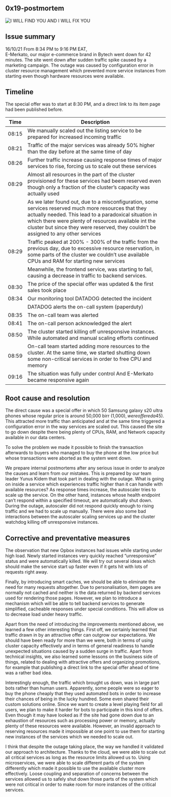 ## 0x19-postmortem
![I WILL FIND YOU AND I WILL FIX YOU](https://pics.me.me/idontuse-debuggers-istare-down-until-the-code-confesses-memes-thats-10674287.png)

## Issue summary 

16/10/21 From 8:34 PM to 9:16 PM EAT,  
E-Merkato, our major e-commerce brand in Bytech went down for 42 minutes. The site went down after sudden traffic spike caused by a marketing campaign. The outage was caused by configuration error in cluster resource management which prevented more service instances from starting even though hardware resources were available. 

## Timeline
The special offer was to start at 8:30 PM, and a direct link to its item page had been published before. 

| Time | Description |
| ----- | ----------- |
| 08:15 | We manually scaled out the listing service to be prepared for increased incoming traffic  |
| 08:21 | Traffic of the major services was already 50% higher than the day before at the same time of day   |
| 08:26 | Further traffic increase causing response times of major services to rise, forcing us to scale out these services |
| 08:29 | Almost all resources in the part of the cluster provisioned for these services had beem reserved even though only a fraction of the cluster’s capacity was actually used  |
|       | As we later found out, due to a misconfiguration, some services reserved much more resources that they actually needed. This lead to a paradoxical situation in which there were plenty of resources available int the cluster but since they were reserved, they couldn’t be assigned to any other services  |
| 08:29 | Traffic peaked at 200% - 300% of the traffic from the previous day, due to excessive resource reservation, in some parts of the cluster we couldn’t use available CPUs and RAM for starting new services  |
|       | Meanwhile, the frontend service, was starting to fail, causing a decrease in traffic to backend services.  |
| 08:30 | The price of the special offer was updated & the first sales took place  |
| 08:34 | Our monitoring tool DATADOG detected the incident |
|       | DATADOG alerts the on-call system (paperduty)  |
| 08:35 | The on-call team was alerted |
| 08:41 | The on-call person acknowledged the alert   |
| 08:50 | The cluster started killing off unresponsive instances. While automated and manual scaling efforts continued  |
| 08:59 | On-call team started adding more resources to the cluster. At the same time, we started shutting down some non-critical services in order to free CPU and memory |
| 09:16 | The situation was fully under control And E-Merkato became responsive again |


## Root cause and resolution 
The direct cause was a special offer in which 50 Samsung galaxy s20 ultra phones whose regular price is around 50,000 birr (1,000$), were offered a 45% discount at a price of 27,500 birr (550$). This attracted more traffic than anticipated and at the same time triggered a configuration error in the way services are scaled out. This caused the site to go down despite there being plenty of CPUs, RAM, and Network capacity available in our data centers.

To solve the problem we made it possible to finish the transaction afterwards to buyers who managed to buy the phone at the low price but whose transactions were aborted as the system went down. 

We prepare internal postmortems after any serious issue in order to analyze the causes and learn from our mistakes. This is prepared by our team leader Yunus Kidem that took part in dealing with the outage. 
What is going on inside a service which experiences traffic higher than it can handle with available resources? As response times increase, the autoscaler tries to scale up the service. On the other hand, instances whose health endpoint can’t respond within a specified timeout, are automatically shut down. During the outage, autoscaler did not respond quickly enough to rising traffic and we had to scale up manually. There were also some bad interactions between the autoscaler scaling services up and the cluster watchdog killing off unresponsive instances.


## Corrective and preventative measures
The observation that new Opbox instances had issues while starting under high load. Newly started instances very quickly reached “unresponsive” status and were automatically killed. We will try out several ideas which should make the service start up faster even if it gets hit with lots of requests right away.

Finally, by introducing smart caches, we should be able to eliminate the need for many requests altogether. Due to personalisation, item pages are normally not cached and neither is the data returned by backend services used for rendering those pages. However, we plan to introduce a mechanism which will be able to tell backend services to generate simplified, cacheable responses under special conditions. This will allow us to decrease load under heavy traffic.

Apart from the need of introducing the improvements mentioned above, we learned a few other interesting things.
First off, we certainly learned that traffic drawn in by an attractive offer can outgrow our expectations. We should have been ready for more than we were, both in terms of using cluster capacity effectively and in terms of general readiness to handle unexpected situations caused by a sudden surge in traffic. Apart from technical insights, we also learned some lessons on the business side of things, related to dealing with attractive offers and organizing promotions, for example that publishing a direct link to the special offer ahead of time was a rather bad idea.

Interestingly enough, the traffic which brought us down, was in large part bots rather than human users. Apparently, some people were so eager to buy the phone cheaply that they used automated bots in order to increase their chances of being in the lucky hundred. Some even shared their custom solutions online. Since we want to create a level playing field for all users, we plan to make it harder for bots to participate in this kind of offers.
Even though it may have looked as if the site had gone down due to an exhaustion of resources such as processing power or memory, actually plenty of these resources were available. However, an invalid approach to reserving resources made it impossible at one point to use them for starting new instances of the services which we needed to scale out.

I think that despite the outage taking place, the way we handled it validated our approach to architecture. Thanks to the cloud, we were able to scale out all critical services as long as the resource limits allowed us to. Using microservices, we were able to scale different parts of the system differently which made it possible to use the available cluster more effectively. Loose coupling and separation of concerns between the services allowed us to safely shut down those parts of the system which were not critical in order to make room for more instances of the critical services.
